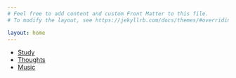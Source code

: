 ```yaml
---
# Feel free to add content and custom Front Matter to this file.
# To modify the layout, see https://jekyllrb.com/docs/themes/#overriding-theme-defaults

layout: home
---
```

<ul>
  <li><a href='studies.html'>Study</a></li>
  <li><a href='thoughts.html'>Thoughts</a></li>
  <li><a href='music.html'>Music</a></li>
</ul>
